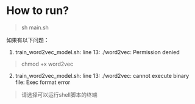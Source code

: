 # How to run?

> sh main.sh

如果有以下问题：

1. train_word2vec_model.sh: line 13: ./word2vec: Permission denied

> chmod +x word2vec

2. train_word2vec_model.sh: line 13: ./word2vec: cannot execute binary file: Exec format error

> 请选择可以运行shell脚本的终端